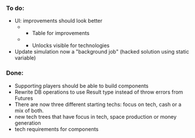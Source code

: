 ### To do:
* UI: improvements should look better
    * * Table for improvements
    * * Unlocks visible for technologies
* Update simulation now a "background job" (hacked solution using static variable)

### Done:
* Supporting players should be able to build components
* Rewrite DB operations to use Result type instead of throw errors from Futures
* There are now three different starting techs: focus on tech, cash or a mix of both.
* new tech trees that have focus in tech, space production or money generation
* tech requirements for components